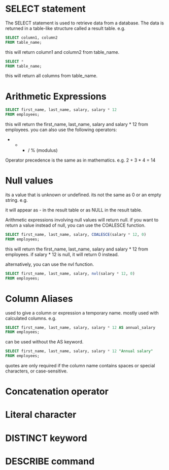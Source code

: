 # SELECT statement

The SELECT statement is used to retrieve data from a database. The data is returned in a table-like structure called a result table. e.g.

```sql
SELECT column1, column2
FROM table_name;
```
this will return column1 and column2 from table_name.

```sql
SELECT *
FROM table_name;
```
this will return all columns from table_name.

# Arithmetic Expressions

```sql
SELECT first_name, last_name, salary, salary * 12
FROM employees;
```
this will return the first_name, last_name, salary and salary * 12 from employees. you can also use the following operators:
+ - * / % (modulus)

Operator precedence is the same as in mathematics. e.g. 2 + 3 * 4 = 14

# Null values

its a value that is unknown or undefined. its not the same as 0 or an empty string. e.g.

it will appear as - in the result table or as NULL in the result table.

Arithmetic expressions involving null values will return null.
if you want to return a value instead of null, you can use the COALESCE function.

```sql
SELECT first_name, last_name, salary, COALESCE(salary * 12, 0)
FROM employees;
```
this will return the first_name, last_name, salary and salary * 12 from employees. if salary * 12 is null, it will return 0 instead.

alternatively, you can use the nvl function.

```sql
SELECT first_name, last_name, salary, nvl(salary * 12, 0)
FROM employees;
```

# Column Aliases

used to give a column or expression a temporary name. mostly used with calculated columns. e.g.

```sql
SELECT first_name, last_name, salary, salary * 12 AS annual_salary
FROM employees;
```

can be used without the AS keyword.

```sql
SELECT first_name, last_name, salary, salary * 12 "Annual salary"
FROM employees;
```
quotes are only required if the column name contains spaces or special characters, or case-sensitive.

# Concatenation operator

# Literal character

# DISTINCT keyword

# DESCRIBE command
